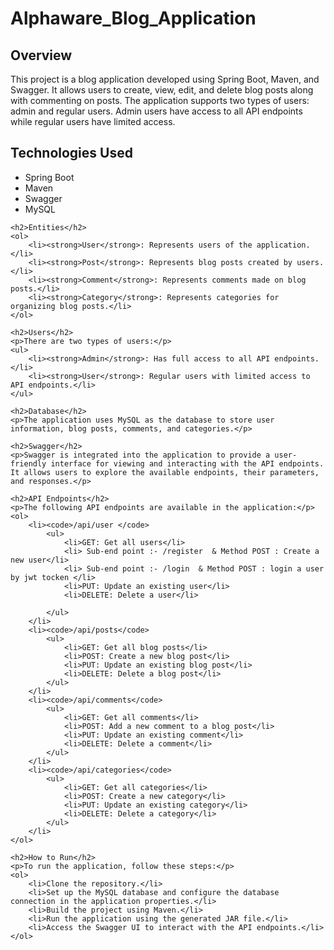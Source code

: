 # Alphaware_Blog_Application
 <h2>Overview</h2>
    <p>This project is a blog application developed using Spring Boot, Maven, and Swagger. It allows users to create, view, edit, and delete blog posts along with commenting on posts. The application supports two types of users: admin and regular users. Admin users have access to all API endpoints while regular users have limited access.</p>
<div>
    <h2>Technologies Used</h2>
    <ul>
        <li>Spring Boot</li>
        <li>Maven</li>
        <li>Swagger</li>
        <li>MySQL</li>
    </ul>

    <h2>Entities</h2>
    <ol>
        <li><strong>User</strong>: Represents users of the application.</li>
        <li><strong>Post</strong>: Represents blog posts created by users.</li>
        <li><strong>Comment</strong>: Represents comments made on blog posts.</li>
        <li><strong>Category</strong>: Represents categories for organizing blog posts.</li>
    </ol>

    <h2>Users</h2>
    <p>There are two types of users:</p>
    <ul>
        <li><strong>Admin</strong>: Has full access to all API endpoints.</li>
        <li><strong>User</strong>: Regular users with limited access to API endpoints.</li>
    </ul>

    <h2>Database</h2>
    <p>The application uses MySQL as the database to store user information, blog posts, comments, and categories.</p>

    <h2>Swagger</h2>
    <p>Swagger is integrated into the application to provide a user-friendly interface for viewing and interacting with the API endpoints. It allows users to explore the available endpoints, their parameters, and responses.</p>

    <h2>API Endpoints</h2>
    <p>The following API endpoints are available in the application:</p>
    <ol>
        <li><code>/api/user </code>
            <ul>
                <li>GET: Get all users</li>
                <li> Sub-end point :- /register  & Method POST : Create a new user</li>
                <li> Sub-end point :- /login  & Method POST : login a user by jwt tocken </li>
                <li>PUT: Update an existing user</li>
                <li>DELETE: Delete a user</li>
                
            </ul>
        </li>
        <li><code>/api/posts</code>
            <ul>
                <li>GET: Get all blog posts</li>
                <li>POST: Create a new blog post</li>
                <li>PUT: Update an existing blog post</li>
                <li>DELETE: Delete a blog post</li>
            </ul>
        </li>
        <li><code>/api/comments</code>
            <ul>
                <li>GET: Get all comments</li>
                <li>POST: Add a new comment to a blog post</li>
                <li>PUT: Update an existing comment</li>
                <li>DELETE: Delete a comment</li>
            </ul>
        </li>
        <li><code>/api/categories</code>
            <ul>
                <li>GET: Get all categories</li>
                <li>POST: Create a new category</li>
                <li>PUT: Update an existing category</li>
                <li>DELETE: Delete a category</li>
            </ul>
        </li>
    </ol>

    <h2>How to Run</h2>
    <p>To run the application, follow these steps:</p>
    <ol>
        <li>Clone the repository.</li>
        <li>Set up the MySQL database and configure the database connection in the application properties.</li>
        <li>Build the project using Maven.</li>
        <li>Run the application using the generated JAR file.</li>
        <li>Access the Swagger UI to interact with the API endpoints.</li>
    </ol>

</div>
    
